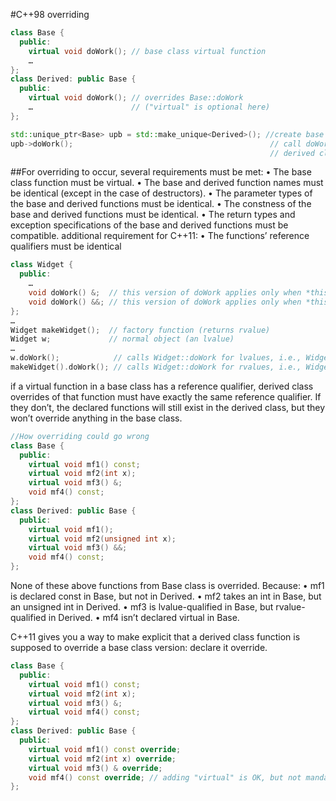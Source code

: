 #C++98 overriding 
```c++
class Base {
  public:
    virtual void doWork(); // base class virtual function
    …
};
class Derived: public Base {
  public:
    virtual void doWork(); // overrides Base::doWork
    …                      // ("virtual" is optional here)
}; 

std::unique_ptr<Base> upb = std::make_unique<Derived>(); //create base class pointer to derived class object;
upb->doWork();                                            // call doWork through base class ptr; 
                                                          // derived class function is invoked
```

##For overriding to occur, several requirements must be met:
• The base class function must be virtual.
• The base and derived function names must be identical (except in the case of destructors).
• The parameter types of the base and derived functions must be identical.
• The constness of the base and derived functions must be identical.
• The return types and exception specifications of the base and derived functions
must be compatible.
additional requirement for C++11:
• The functions’ reference qualifiers must be identical

```c++
class Widget {
  public:
    …
    void doWork() &;  // this version of doWork applies only when *this is an lvalue. !Interesting syntax!
    void doWork() &&; // this version of doWork applies only when *this is an rvalue. !Interesing syntax!
}; 
…
Widget makeWidget();  // factory function (returns rvalue)
Widget w;             // normal object (an lvalue)
…
w.doWork();            // calls Widget::doWork for lvalues, i.e., Widget::doWork &
makeWidget().doWork(); // calls Widget::doWork for rvalues, i.e., Widget::doWork &&
```
if a virtual function in a base class has a reference qualifier, derived class overrides of that function must have exactly 
the same reference qualifier. If they don’t, the declared functions will still exist in the derived class,
but they won’t override anything in the base class.

```c++
//How overriding could go wrong
class Base {
  public:
    virtual void mf1() const;
    virtual void mf2(int x);
    virtual void mf3() &;
    void mf4() const;
};
class Derived: public Base {
  public:
    virtual void mf1();
    virtual void mf2(unsigned int x);
    virtual void mf3() &&;
    void mf4() const;
};
```
None of these above functions from Base class is overrided. Because:
• mf1 is declared const in Base, but not in Derived.
• mf2 takes an int in Base, but an unsigned int in Derived.
• mf3 is lvalue-qualified in Base, but rvalue-qualified in Derived.
• mf4 isn’t declared virtual in Base.

C++11 gives you a way to make explicit that a derived class function is supposed to override a base class version: declare it override. 

```c++
class Base {
  public:
    virtual void mf1() const;
    virtual void mf2(int x);
    virtual void mf3() &;
    virtual void mf4() const;
};
class Derived: public Base {
  public:
    virtual void mf1() const override;
    virtual void mf2(int x) override;
    virtual void mf3() & override;
    void mf4() const override; // adding "virtual" is OK, but not mandatory
};
```
